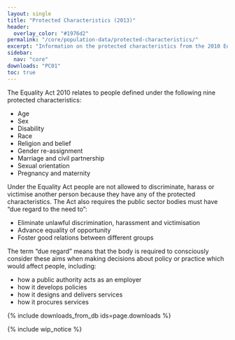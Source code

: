 ```yaml
---
layout: single
title: "Protected Characteristics (2013)"
header:
  overlay_color: "#1976d2"
permalink: "/core/population-data/protected-characteristics/"
excerpt: "Information on the protected characteristics from the 2010 Equality Act"
sidebar:
  nav: "core"
downloads: "PC01"
toc: true
---
```


The Equality Act 2010 relates to people defined under the following nine protected characteristics:

* Age
* Sex
* Disability
* Race
* Religion and belief
* Gender re-assignment
* Marriage and civil partnership
* Sexual orientation
* Pregnancy and maternity

Under the Equality Act people are not allowed to discriminate, harass or victimise another person because they have any of the protected characteristics. The Act also requires the public sector bodies must have “due regard to the need to”:

* Eliminate unlawful discrimination, harassment and victimisation
* Advance equality of opportunity
* Foster good relations between different groups

The term “due regard” means that the body is required to consciously consider these aims when making decisions about policy or practice which would affect people, including:

* how a public authority acts as an employer
* how it develops policies
* how it designs and delivers services
* how it procures services

{% include downloads_from_db ids=page.downloads %}

{% include wip_notice %}
